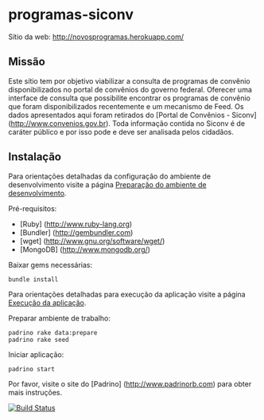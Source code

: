 programas-siconv
================

Sítio da web: http://novosprogramas.herokuapp.com/

Missão
------

Este sítio tem por objetivo viabilizar a consulta de programas de convênio disponibilizados no portal de convênios do governo federal.
Oferecer uma interface de consulta que possibilite encontrar os programas de convênio que foram disponibilizados recentemente e um mecanismo de Feed.
Os dados apresentados aqui foram retirados do [Portal de Convênios - Siconv] (http://www.convenios.gov.br). Toda informação contida no Siconv é de caráter público e por isso pode e deve ser analisada pelos cidadãos.

Instalação
----------
Para orientações detalhadas da configuração do ambiente de desenvolvimento visite a página [Preparação do ambiente de desenvolvimento](https://github.com/aureliano/programas-siconv/wiki/Prepara%C3%A7%C3%A3o-do-ambiente-de-desenvolvimento).

Pré-requisitos:
- [Ruby] (http://www.ruby-lang.org)
- [Bundler] (http://gembundler.com)
- [wget] (http://www.gnu.org/software/wget/)
- [MongoDB] (http://www.mongodb.org/)

Baixar gems necessárias:
```
bundle install
```

Para orientações detalhadas para execução da aplicação visite a página [Execução da aplicação](https://github.com/aureliano/programas-siconv/wiki/Execu%C3%A7%C3%A3o-da-aplica%C3%A7%C3%A3o).

Preparar ambiente de trabalho:
```
padrino rake data:prepare
padrino rake seed
```

Iniciar aplicação:
```
padrino start
```
Por favor, visite o site do [Padrino] (http://www.padrinorb.com) para obter mais instruções.


[![Build Status](https://travis-ci.org/aureliano/programas-siconv.png?branch=master)](https://travis-ci.org/aureliano/programas-siconv)


